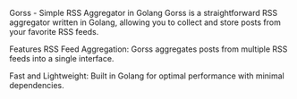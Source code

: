 Gorss - Simple RSS Aggregator in Golang
Gorss is a straightforward RSS aggregator written in Golang, allowing you to collect and store posts from your favorite RSS feeds.

Features
RSS Feed Aggregation: Gorss aggregates posts from multiple RSS feeds into a single interface.

Fast and Lightweight: Built in Golang for optimal performance with minimal dependencies.

